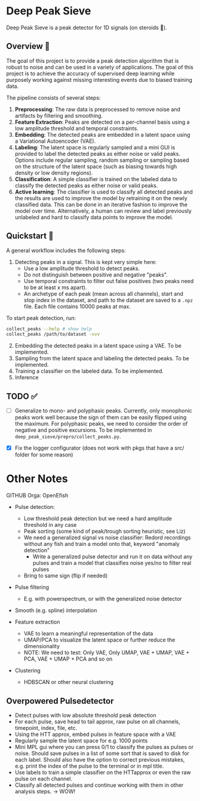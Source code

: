 # Deep Peak Sieve

Deep Peak Sieve is a peak detector for 1D signals (on steroids 💊).

## Overview 🔎

The goal of this project is to provide a peak detection algorithm that is robust to noise and can be used in a variety of applications. The goal of this project is to achieve the accuracy of supervised deep learning while purposely working against missing interesting events due to biased training data.

The pipeline consists of several steps:

1. **Preprocessing**: The raw data is preprocessed to remove noise and artifacts by filtering and smoothing.
2. **Feature Extraction**: Peaks are detected on a per-channel basis using a low amplitude threshold and temporal constraints.
3. **Embedding**: The detected peaks are embedded in a latent space using a Variational Autoencoder (VAE).
4. **Labeling**: The latent space is regularly sampled and a mini GUI is provided to label the detected peaks as either noise or valid peaks. Options include regular sampling, random sampling or sampling based on the structure of the latent space (such as biasing towards high density or low density regions).
5. **Classification**: A simple classifier is trained on the labeled data to classify the detected peaks as either noise or valid peaks.
6. **Active learning**: The classifier is used to classify all detected peaks and the results are used to improve the model by retraining it on the newly classified data. This can be done in an iterative fashion to improve the model over time. Alternatively, a human can review and label previously unlabeled and hard to classify data points to improve the model.

## Quickstart 🚀

A general workflow includes the following steps:

1. Detecting peaks in a signal. This is kept very simple here: 
   - Use a low amplitude threshold to detect peaks.
   - Do not distinguish between positive and negative "peaks".
   - Use temporal constraints to filter out false positives (two peaks need to be at least x ms apart).
   - An archetype of each peak (mean across all channels), start and stop index in the dataset, and path to the dataset are saved to a `.npz` file. Each file contains 10000 peaks at max.

To start peak detection, run:

```bash
collect_peaks --help # show help
collect_peaks /path/to/dataset -vvv
```

2. Embedding the detected peaks in a latent space using a VAE. To be implemented.
3. Sampling from the latent space and labeling the detected peaks. To be implemented.
4. Training a classifier on the labeled data. To be implemented.
5. Inference

## TODO ✅

- [ ] Generalize to mono- and polyphasic peaks. Currently, only monophonic peaks work well because the sign of them can be easily flipped using the maximum. For polyphasic peaks, we need to consider the order of negative and positive excursions. To be implemented in `deep_peak_sieve/prepro/collect_peaks.py`.

- [x] Fix the logger configurator (does not work with pkgs that have a src/ folder for some reason)

# Other Notes

GITHUB Orga: OpenEfish

- Pulse detection:
   - Low threshold peak detection but we need a hard amplitude threshold in any case
   - Peak sorting (some kind of peak/trough sorting heuristic, see Liz)
   - We need a generalized signal vs noise classifier: Redord recordings without any fish and train a model onto that, keyword "anomaly detection"
      - Write a generalized pulse detector and run it on data without any pulses and train a model that classifies noise yes/no to filter real pulses
   - Bring to same sign (flip if needed)

- Pulse filtering
   - E.g. with powerspectrum, or with the generalized noise detector

- Smooth (e.g. spline) interpolation

- Feature extraction
   - VAE to learn a meaningful representation of the data
   - UMAP/PCA to visualize the latent space or further reduce the dimensionality
   - NOTE: We need to test: Only VAE, Only UMAP, VAE + UMAP, VAE + PCA, VAE + UMAP + PCA and so on

- Clustering
   - HDBSCAN or other neural clustering

## Overpowered Pulsedetector

- Detect pulses with low absolute threshold peak detection
- For each pulse, save head to tail approx, raw pulse on all channels, timepoint, index, file, etc.
- Using the HTT approx, embed pulses in feature space with a VAE
- Regularly sample the latent space for e.g. 1000 points
- Mini MPL gui where you can press 0/1 to classify the pulses as pulses or noise. Should save pulses in a list of some sort that is saved to disk for each label. Should also have the option to correct previous mistakes, e.g. print the index of the pulse to the terminal or in mpl title.
- Use labels to train a simple classifier on the HTTapprox or even the raw pulse on each channel.
- Classify all detected pulses and continue working with them in other analysis steps.
-> WOW!
